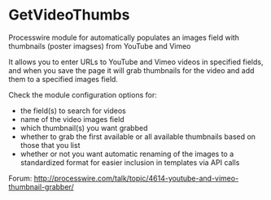 GetVideoThumbs
==============

Processwire module for automatically populates an images field with thumbnails (poster imagses) from YouTube and Vimeo

It allows you to enter URLs to YouTube and Vimeo videos in specified fields, and when you save the page it will grab thumbnails for the video and add them to a specified images field.

Check the module configuration options for:
* the field(s) to search for videos
* name of the video images field
* which thumbnail(s) you want grabbed
* whether to grab the first available or all available thumbnails based on those that you list
* whether or not you want automatic renaming of the images to a standardized format for easier inclusion in templates via API calls

Forum: http://processwire.com/talk/topic/4614-youtube-and-vimeo-thumbnail-grabber/
